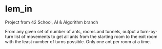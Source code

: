 # lem_in

Project from 42 School, AI & Algorithm branch

From any given set of number of ants, rooms and tunnels, output a turn-by-turn list of movements to get all ants from the starting room to the exit room with the least number of turns possible. Only one ant per room at a time.
